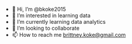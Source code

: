 - 👋 Hi, I’m @bkoke2015
- 👀 I’m interested in learning data
- 🌱 I’m currently learning data analytics
- 💞️ I’m looking to collaborate
- 📫 How to reach me brittney.koke@gmail.com

<!---
bkoke2015/bkoke2015 is a ✨ special ✨ repository because its `README.md` (this file) appears on your GitHub profile.
You can click the Preview link to take a look at your changes.
--->
